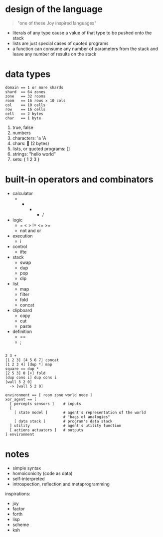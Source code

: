 # design of the language

> "one of these Joy inspired languages"

- literals of any type cause a value of that type to be pushed onto the stack
- lists are just special cases of quoted programs
- a function can consume any number of parameters from the stack and leave any number of results on the stack

# data types

```
domain == 1 or more shards
shard  == 64 zones
zone   == 32 rooms
room   == 16 rows x 10 cols
col    == 10 cells
row    == 16 cells
cell   == 2 bytes
char   == 1 byte
```

1. true, false
2. numbers
3. characters: 'a 'A
4. chars: 🧙 (2 bytes)
1. lists, or quoted programs: []
2. strings: "hello world"
3. sets: { 1 2 3 } 

# built-in operators and combinators

- calculator
  - +  -  *  / 
- logic
  - =  <  >  !=  <=  >=
  - not and or
- execution
  - i
- control
  - ifte
- stack
  - swap
  - dup
  - pop
  - dip
- list
  - map
  - filter 
  - fold
  - concat
- clipboard
  - copy
  - cut
  - paste
- definition
  - == 
  - ;

```xor

2 3 +
[1 2 3] [4 5 6 7] concat
[1 2 3 4] [dup *] map
square == dup *  
[2 5 3] 0 [+] fold
[dup cons i] dup cons i
[wall 5 2 0]
  -> [wall 5 2 0]

environment == [ room zone world node ]
xor_agent == [
  [ percepts sensors ]    # inputs
  [
    [ state model ]       # agent's representation of the world
                          # "bags of analogies"
    [ data stack ]        # program's data stack
  ] utility               # agent's utility function
  [ actions actuators ]   # outputs
] environment

```

# notes

- simple syntax
- homoiconicity (code as data) 
- self-interpreted
- introspection, reflection and metaprogramming

inspirations:

- joy
- factor
- forth
- lisp
- scheme 
- ksh
